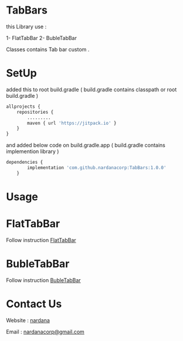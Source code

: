 # TabBars

this Library use :

1- FlatTabBar
2- BubleTabBar

Classes contains Tab bar custom .

# SetUp

added this to root build.gradle ( build.gradle contains classpath or root build.gradle )

```python
allprojects {
    repositories {
        .........
        maven { url 'https://jitpack.io' }
    }
}
```

and added below code on build.gradle.app ( build.gradle contains implemention library )

```python
dependencies {
		implementation 'com.github.nardanacorp:TabBars:1.0.0'
	}
```
# Usage

# FlatTabBar

Follow instruction [FlatTabBar](https://github.com/nardanacorp/FlatTabBar)

# BubleTabBar

Follow instruction [BubleTabBar](https://github.com/nardanacorp/BubleTabBar)

# Contact Us

Website : [nardana](http://nardana.ir/)

Email : nardanacorp@gmail.com
